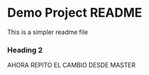 # Demo Project README

This is a simpler readme file

### Heading 2

AHORA REPITO EL CAMBIO DESDE MASTER